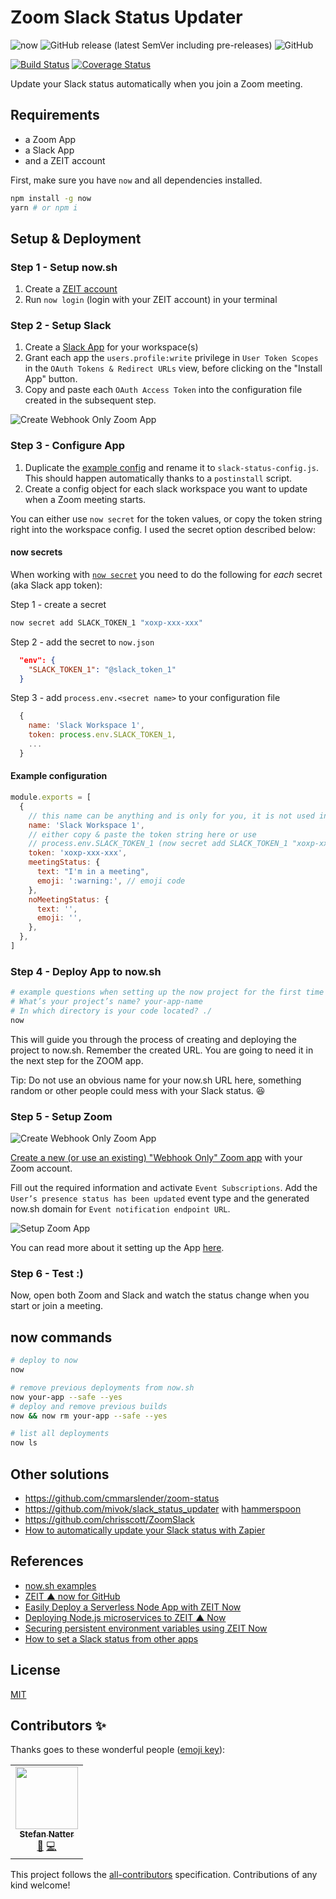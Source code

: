 # Zoom Slack Status Updater

![now](https://img.shields.io/badge/microservice%20for-now.sh-green?logo=zeit&style=flat)
![GitHub release (latest SemVer including pre-releases)](https://img.shields.io/github/v/release/natterstefan/zoom-slack-status-updater?include_prereleases)
![GitHub](https://img.shields.io/github/license/natterstefan/zoom-slack-status-updater)

[![Build Status](https://travis-ci.com/natterstefan/zoom-slack-status-updater.svg?branch=master)](https://travis-ci.com/natterstefan/zoom-slack-status-updater)
[![Coverage Status](https://coveralls.io/repos/github/natterstefan/zoom-slack-status-updater/badge.svg?branch=master)](https://coveralls.io/github/natterstefan/zoom-slack-status-updater?branch=master)

Update your Slack status automatically when you join a Zoom meeting.

## Requirements

- a Zoom App
- a Slack App
- and a ZEIT account

First, make sure you have `now` and all dependencies installed.

```bash
npm install -g now
yarn # or npm i
```

## Setup & Deployment

### Step 1 - Setup now.sh

1. Create a [ZEIT account](https://zeit.co/signup)
2. Run `now login` (login with your ZEIT account) in your terminal

### Step 2 - Setup Slack

1. Create a [Slack App](https://api.slack.com/apps) for your workspace(s)
2. Grant each app the `users.profile:write` privilege in `User Token Scopes`
   in the `OAuth Tokens & Redirect URLs` view, before clicking on the "Install
   App" button.
3. Copy and paste each `OAuth Access Token` into the configuration file created
   in the subsequent step.

![Create Webhook Only Zoom App](./assets/slack.png)

### Step 3 - Configure App

1. Duplicate the [example config](./slack-status-config-example.js) and rename
   it to `slack-status-config.js`. This should happen automatically thanks
   to a `postinstall` script.
2. Create a config object for each slack workspace you want to update when a
   Zoom meeting starts.

You can either use `now secret` for the token values, or copy the token string
right into the workspace config. I used the secret option described below:

#### now secrets

When working with [`now secret`](https://zeit.co/docs/v2/build-step#using-environment-variables-and-secrets)
you need to do the following for _each_ secret (aka Slack app token):

Step 1 - create a secret

```bash
now secret add SLACK_TOKEN_1 "xoxp-xxx-xxx"
```

Step 2 - add the secret to `now.json`

```json
  "env": {
    "SLACK_TOKEN_1": "@slack_token_1"
  }
```

Step 3 - add `process.env.<secret name>` to your configuration file

```js
  {
    name: 'Slack Workspace 1',
    token: process.env.SLACK_TOKEN_1,
    ...
  }
```

#### Example configuration

```js
module.exports = [
  {
    // this name can be anything and is only for you, it is not used in the app
    name: 'Slack Workspace 1',
    // either copy & paste the token string here or use
    // process.env.SLACK_TOKEN_1 (now secret add SLACK_TOKEN_1 "xoxp-xxx-xxx")
    token: 'xoxp-xxx-xxx',
    meetingStatus: {
      text: "I'm in a meeting",
      emoji: ':warning:', // emoji code
    },
    noMeetingStatus: {
      text: '',
      emoji: '',
    },
  },
]
```

### Step 4 - Deploy App to now.sh

```bash
# example questions when setting up the now project for the first time
# What’s your project’s name? your-app-name
# In which directory is your code located? ./
now
```

This will guide you through the process of creating and deploying the project to
now.sh. Remember the created URL. You are going to need it in the next step for
the ZOOM app.

Tip: Do not use an obvious name for your now.sh URL here, something random or
other people could mess with your Slack status. 😆

### Step 5 - Setup Zoom

![Create Webhook Only Zoom App](./assets/zoom_1.png)

[Create a new (or use an existing) "Webhook Only" Zoom app](https://marketplace.zoom.us/develop/create)
with your Zoom account.

Fill out the required information and activate `Event Subscriptions`. Add
the `User’s presence status has been updated` event type and the generated
now.sh domain for `Event notification endpoint URL`.

![Setup Zoom App](./assets/zoom_2.png)

You can read more about it setting up the App [here](https://marketplace.zoom.us/docs/api-reference/webhook-reference/user-events/presence-status-updated).

### Step 6 - Test :)

Now, open both Zoom and Slack and watch the status change when you start or
join a meeting.

## now commands

```bash
# deploy to now
now

# remove previous deployments from now.sh
now your-app --safe --yes
# deploy and remove previous builds
now && now rm your-app --safe --yes

# list all deployments
now ls
```

## Other solutions

- https://github.com/cmmarslender/zoom-status
- https://github.com/mivok/slack_status_updater with [hammerspoon](http://macappstore.org/hammerspoon/)
- https://github.com/chrisscott/ZoomSlack
- [How to automatically update your Slack status with Zapier](https://zapier.com/blog/automate-slack-status/)

## References

- [now.sh examples](https://github.com/zeit/now/tree/master/examples)
- [ZEIT ▲ now for GitHub](https://zeit.co/docs/v2/git-integrations/zeit-now-for-github)
- [Easily Deploy a Serverless Node App with ZEIT Now](https://scotch.io/tutorials/easily-deploy-a-serverless-node-app-with-zeit-now#toc-deploy-application-using-now)
- [Deploying Node.js microservices to ZEIT ▲ Now](https://nodesource.com/blog/deploying-nodejs-microservices-to-ZEIT)
- [Securing persistent environment variables using ZEIT Now](https://humanwhocodes.com/blog/2019/09/securing-persistent-environment-variables-zeit-now/)
- [How to set a Slack status from other apps](https://medium.com/slack-developer-blog/how-to-set-a-slack-status-from-other-apps-ab4eef871339)

## License

[MIT](License)

## Contributors ✨

Thanks goes to these wonderful people ([emoji key](https://allcontributors.org/docs/en/emoji-key)):

<!-- ALL-CONTRIBUTORS-LIST:START - Do not remove or modify this section -->
<!-- prettier-ignore-start -->
<!-- markdownlint-disable -->
<table>
  <tr>
    <td align="center"><a href="http://twitter.com/natterstefan"><img src="https://avatars2.githubusercontent.com/u/1043668?v=4" width="100px;" alt=""/><br /><sub><b>Stefan Natter</b></sub></a><br /><a href="#ideas-natterstefan" title="Ideas, Planning, & Feedback">🤔</a> <a href="https://github.com/natterstefan/zoom-slack-status-updater/commits?author=natterstefan" title="Code">💻</a></td>
  </tr>
</table>

<!-- markdownlint-enable -->
<!-- prettier-ignore-end -->

<!-- ALL-CONTRIBUTORS-LIST:END -->

This project follows the [all-contributors](https://github.com/all-contributors/all-contributors) specification. Contributions of any kind welcome!
